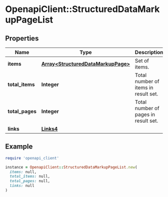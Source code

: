 # OpenapiClient::StructuredDataMarkupPageList

## Properties

| Name | Type | Description | Notes |
| ---- | ---- | ----------- | ----- |
| **items** | [**Array&lt;StructuredDataMarkupPage&gt;**](StructuredDataMarkupPage.md) | Set of items. |  |
| **total_items** | **Integer** | Total number of items in result set. |  |
| **total_pages** | **Integer** | Total number of pages in result set. |  |
| **links** | [**Links4**](Links4.md) |  | [optional] |

## Example

```ruby
require 'openapi_client'

instance = OpenapiClient::StructuredDataMarkupPageList.new(
  items: null,
  total_items: null,
  total_pages: null,
  links: null
)
```

